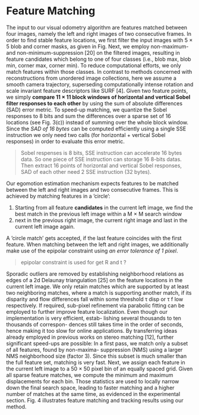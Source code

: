 # Feature Matching
The input to our visual odometry algorithm are features matched between four images, namely the left and right images of two consecutive frames.
In order to find stable feature locations, we first filter the input images with 5 × 5 blob and corner masks, as given in Fig.
Next, we employ non-maximum- and non-minimum-suppression [20] on the filtered images, resulting in feature candidates which belong to one of four classes (i.e., blob max, blob min, corner max, corner min). 
To reduce computational efforts, we only match features within those classes. In contrast to methods concerned with reconstructions from unordered image collections, here we assume a smooth camera trajectory, superseding computationally intense rotation and scale invariant feature descriptors like SURF [4].
Given two feature points, we simply **compare 11 × 11 block windows of horizontal and vertical Sobel filter responses to each other** by using the sum of absolute differences (SAD) error metric. 
To speed-up matching, we quantize the Sobel responses to 8 bits and sum the differences over a sparse set of 16 locations (see Fig. 3(c)) instead of summing over the whole block window. Since the *SAD of 16 bytes* can be computed efficiently using a single SSE instruction we only need two calls (for horizontal + vertical Sobel responses) in order to evaluate this error metric.

> Sobel respenses is 8 bits, SSE instruction can accelerate 16 bytes data. So one piece of SSE instruction can storage 16 8-bits datas. Then extract 16 points of  horizontal and vertical Sobel responses, SAD of each other need 2 SSE instruction (32 bytes).

Our egomotion estimation mechanism expects features to be matched between the left and right images and two consecutive frames. This is achieved by matching features in a ’circle’: 

1. Starting from all feature **candidates** in the current left image, we find the best match in the previous left image within a M × M search window
2. next in the previous right image, the current right image and last in the current left image again. 
 
A ’circle match’ gets accepted, if the last feature coincides with the first feature. When matching between the left and right images, we additionally make use of the epipolar constraint using *an error tolerance of 1 pixel*. 
> epipolar constraint is used for get R and t ?

Sporadic outliers are removed by establishing neighborhood relations as edges of a 2d Delaunay triangulation [25] on the feature locations in the current left image. We only retain matches which are supported by at least two neighboring matches, where a match is supporting another match, if its disparity and flow differences fall within some threshold τ disp or τ f low respectively. If required, sub-pixel refinement via parabolic fitting can be employed to further improve feature localization. Even though our implementation is very efficient, estab- lishing several thousands to ten thousands of correspon- dences still takes time in the order of seconds, hence making it too slow for online applications. By transferring ideas already employed in previous works on stereo matching [12], further significant speed-ups are possible: In a first pass, we match only a subset of all features, found by non-maxima- suppression (NMS) using a larger NMS neighborhood size (factor 3). Since this subset is much smaller than the full feature set, matching is very fast. Next, we assign each feature in the current left image to a 50 × 50 pixel bin of an equally spaced grid. Given all sparse feature matches, we compute the minimum and maximum displacements for each bin. Those statistics are used to locally narrow down the final search space, leading to faster matching and a higher number of matches at the same time, as evidenced in the experimental section. Fig. 4 illustrates feature matching and tracking results using our method.
